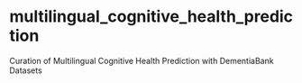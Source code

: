 # multilingual_cognitive_health_prediction
Curation of Multilingual Cognitive Health Prediction with DementiaBank Datasets
